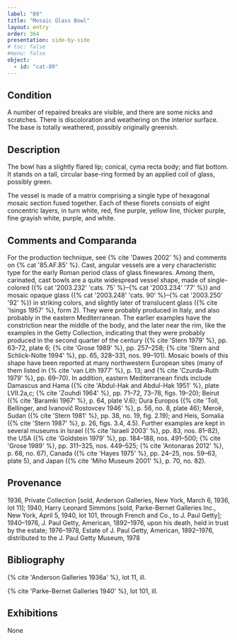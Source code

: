 ```yaml
---
label: "89"
title: "Mosaic Glass Bowl"
layout: entry
order: 364
presentation: side-by-side
# toc: false
#menu: false 
object:
  - id: "cat-89"
---
```


## Condition

A number of repaired breaks are visible, and there are some nicks and scratches. There is discoloration and weathering on the interior surface. The base is totally weathered, possibly originally greenish.

## Description

The bowl has a slightly flared lip; conical, cyma recta body; and flat bottom. It stands on a tall, circular base-ring formed by an applied coil of glass, possibly green.

The vessel is made of a matrix comprising a single type of hexagonal mosaic section fused together. Each of these florets consists of eight concentric layers, in turn white, red, fine purple, yellow line, thicker purple, fine grayish white, purple, and white.

## Comments and Comparanda

For the production technique, see {% cite 'Dawes 2002' %} and comments on {% cat '85.AF.85' %}. Cast, angular vessels are a very characteristic type for the early Roman period class of glass finewares. Among them, carinated, cast bowls are a quite widespread vessel shape, made of single-colored ({% cat '2003.232' 'cats. 75' %}–{% cat '2003.234' '77' %}) and mosaic opaque glass ({% cat '2003.248' 'cats. 90' %}–{% cat '2003.250' '92' %}) in striking colors, and slightly later of translucent glass ({% cite 'Isings 1957' %}, form 2). They were probably produced in Italy, and also probably in the eastern Mediterranean. The earlier examples have the constriction near the middle of the body, and the later near the rim, like the examples in the Getty Collection, indicating that they were probably produced in the second quarter of the century ({% cite 'Stern 1979' %}, pp. 63–72, plate 6; {% cite 'Grose 1989' %}, pp. 257–258; {% cite 'Stern and Schlick-Nolte 1994' %}, pp. 65, 328–331, nos. 99–101). Mosaic bowls of this shape have been reported at many northwestern European sites (many of them listed in {% cite 'van Lith 1977' %}, p. 13; and {% cite 'Czurda-Ruth 1979' %}, pp. 69–70). In addition, eastern Mediterranean finds include Damascus and Hama ({% cite 'Abdul-Hak and Abdul-Hak 1951' %}, plate LVII.2a,c; {% cite 'Zouhdi 1964' %}, pp. 71–72, 73–78, figs. 19–20); Beirut ({% cite 'Baramki 1967' %}, p. 64, plate V.6); Dura Europos ({% cite 'Toll, Bellinger, and Ivanovič Rostovcev 1946' %}, p. 56, no. 8, plate 46); Meroë, Sudan ({% cite 'Stern 1981' %}, pp. 38, no. 19, fig. 2.19); and Heis, Somalia ({% cite 'Stern 1987' %}, p. 26, figs. 3.4, 4.5). Further examples are kept in several museums in Israel ({% cite 'Israeli 2003' %}, pp. 83, nos. 81–82), the USA ({% cite 'Goldstein 1979' %}, pp. 184–188, nos. 491–500; {% cite 'Grose 1989' %}, pp. 311–325, nos. 449–525; {% cite 'Antonaras 2012' %}, p. 68, no. 67), Canada ({% cite 'Hayes 1975' %}, pp. 24–25, nos. 59–63, plate 5), and Japan ({% cite 'Miho Museum 2001' %}, p. 70, no. 82).

## Provenance

1936, Private Collection [sold, Anderson Galleries, New York, March 6, 1936, lot 11]; 1940, Harry Leonard Simmons [sold, Parke-Bernet Galleries Inc., New York, April 5, 1940, lot 101, through French and Co., to J. Paul Getty]; 1940–1976, J. Paul Getty, American, 1892–1976, upon his death, held in trust by the estate; 1976–1978, Estate of J. Paul Getty, American, 1892–1976, distributed to the J. Paul Getty Museum, 1978

## Bibliography

{% cite 'Anderson Galleries 1936a' %}, lot 11, ill.

{% cite 'Parke-Bernet Galleries 1940' %}, lot 101, ill.

## Exhibitions

None